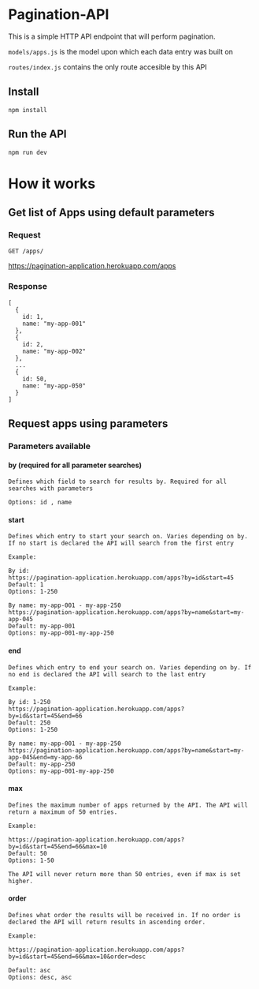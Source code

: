 # Pagination-API

This is a simple HTTP API endpoint that will perform pagination. 

`models/apps.js` is the model upon which each data entry was built on

`routes/index.js` contains the only route accesible by this API

## Install

    npm install

## Run the API

    npm run dev

# How it works

## Get list of Apps using default parameters

### Request

`GET /apps/`

  https://pagination-application.herokuapp.com/apps

### Response

    [
      {
        id: 1,
        name: "my-app-001"
      },
      {
        id: 2,
        name: "my-app-002"
      },
      ...
      {
        id: 50,
        name: "my-app-050"
      }
    ]

## Request apps using parameters

### Parameters available

  #### by (required for all parameter searches)
    Defines which field to search for results by. Required for all searches with parameters

    Options: id , name

  #### start
    Defines which entry to start your search on. Varies depending on by. If no start is declared the API will search from the first entry

    Example:

    By id:
    https://pagination-application.herokuapp.com/apps?by=id&start=45
    Default: 1
    Options: 1-250

    By name: my-app-001 - my-app-250
    https://pagination-application.herokuapp.com/apps?by=name&start=my-app-045
    Default: my-app-001
    Options: my-app-001-my-app-250

  #### end
    Defines which entry to end your search on. Varies depending on by. If no end is declared the API will search to the last entry

    Example:

    By id: 1-250
    https://pagination-application.herokuapp.com/apps?by=id&start=45&end=66
    Default: 250
    Options: 1-250

    By name: my-app-001 - my-app-250
    https://pagination-application.herokuapp.com/apps?by=name&start=my-app-045&end=my-app-66
    Default: my-app-250
    Options: my-app-001-my-app-250

  #### max
    Defines the maximum number of apps returned by the API. The API will return a maximum of 50 entries.

    Example:

    https://pagination-application.herokuapp.com/apps?by=id&start=45&end=66&max=10
    Default: 50
    Options: 1-50
    
    The API will never return more than 50 entries, even if max is set higher.

  #### order
    Defines what order the results will be received in. If no order is declared the API will return results in ascending order.

    Example:

    https://pagination-application.herokuapp.com/apps?by=id&start=45&end=66&max=10&order=desc
    
    Default: asc
    Options: desc, asc 



